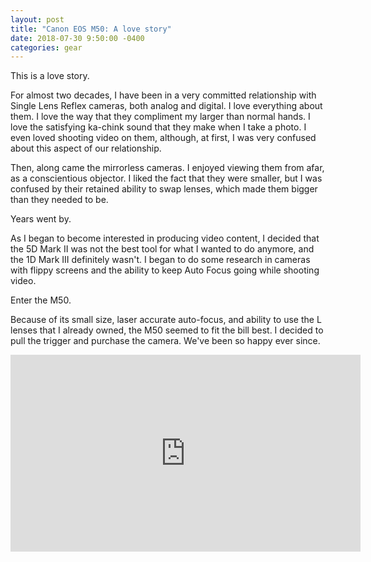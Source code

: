 ```yaml
---
layout: post
title: "Canon EOS M50: A love story"
date: 2018-07-30 9:50:00 -0400
categories: gear
---
```

This is a love story.

For almost two decades, I have been in a very committed relationship with Single Lens Reflex cameras, both analog and digital.  I love everything about them.  I love the way that they compliment my larger than normal hands.  I love the satisfying ka-chink sound that they make when I take a photo.  I even loved shooting video on them, although, at first, I was very confused about this aspect of our relationship.

Then, along came the mirrorless cameras.  I enjoyed viewing them from afar, as a conscientious objector.  I liked the fact that they were smaller, but I was confused by their retained ability to swap lenses, which made them bigger than they needed to be.  

Years went by. 

As I began to become interested in producing video content, I decided that the 5D Mark II was not the best tool for what I wanted to do anymore, and the 1D Mark III definitely wasn't.  I began to do some research in cameras with flippy screens and the ability to keep Auto Focus going while shooting video. 

Enter the M50.

Because of its small size, laser accurate auto-focus, and ability to use the L lenses that I already owned, the M50 seemed to fit the bill best.  I decided to pull the trigger and purchase the camera.  We've been so happy ever since.

<iframe width="560" height="315" src="https://www.youtube.com/embed/WIIDU8SVSDY" frameborder="0" allow="autoplay; encrypted-media" allowfullscreen></iframe>